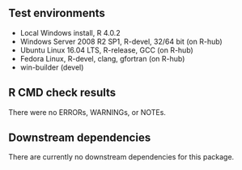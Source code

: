 ## Test environments
* Local Windows install, R 4.0.2
* Windows Server 2008 R2 SP1, R-devel, 32/64 bit (on R-hub)
* Ubuntu Linux 16.04 LTS, R-release, GCC (on R-hub)
* Fedora Linux, R-devel, clang, gfortran (on R-hub)
* win-builder (devel)

## R CMD check results
There were no ERRORs, WARNINGs, or NOTEs. 


## Downstream dependencies
There are currently no downstream dependencies for this package.
